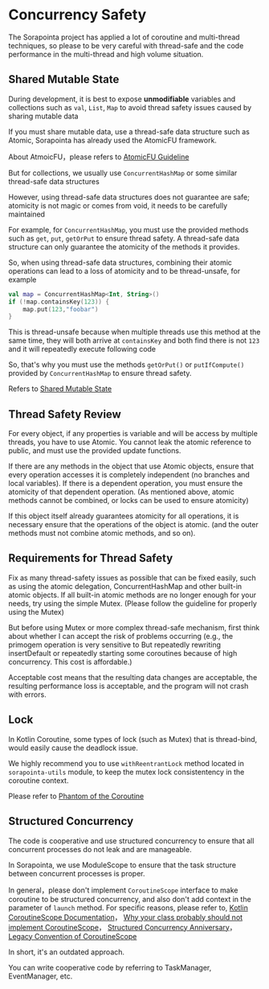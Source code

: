 # Concurrency Safety

The Sorapointa project has applied a lot of coroutine and multi-thread techniques, 
so please to be very careful with thread-safe and 
the code performance in the multi-thread and high volume situation.

## Shared Mutable State

During development, it is best to expose **unmodifiable** variables and collections 
such as `val`, `List`, `Map` to avoid thread safety issues caused by sharing mutable data

If you must share mutable data, 
use a thread-safe data structure such as Atomic, 
Sorapointa has already used the AtomicFU framework.

About AtmoicFU，please refers to [AtomicFU Guideline](kotlin-atomicfu.md)

But for collections, 
we usually use `ConcurrentHashMap` or some similar thread-safe data structures

However, using thread-safe data structures does not guarantee are safe; 
atomicity is not magic or comes from void, it needs to be carefully maintained

For example, for `ConcurrentHashMap`, 
you must use the provided methods such as `get`, `put`, `getOrPut` to ensure thread safety.
A thread-safe data structure can only guarantee the atomicity of the methods it provides.

So, when using thread-safe data structures, combining their atomic operations 
can lead to a loss of atomicity and to be thread-unsafe, for example

```kotlin
val map = ConcurrentHashMap<Int, String>()
if (!map.containsKey(123)) {
    map.put(123,"foobar")
}
```

This is thread-unsafe because when multiple threads use this method at the same time,
they will both arrive at `containsKey` and both find there is not `123` 
and it will repeatedly execute following code

So, that's why you must use the methods `getOrPut()` or `putIfCompute()` 
provided by `ConcurrentHashMap` to ensure thread safety.

Refers to [Shared Mutable State](https://kotlinlang.org/docs/shared-mutable-state-and-concurrency.html)

## Thread Safety Review

For every object, if any properties is variable
and will be access by multiple threads, you have to use Atomic.
You cannot leak the atomic reference to public,
and must use the provided update functions.

If there are any methods in the object that use Atomic objects,
ensure that every operation accesses it
is completely independent (no branches and local variables).
If there is a dependent operation,
you must ensure the atomicity of that dependent operation.
(As mentioned above, atomic methods cannot be combined,
or locks can be used to ensure atomicity)

If this object itself already guarantees atomicity for all operations,
it is necessary ensure that the operations of the object is atomic.
(and the outer methods must not combine atomic methods, and so on).

## Requirements for Thread Safety

Fix as many thread-safety issues as possible that can be fixed easily,
such as using the atomic delegation, ConcurrentHashMap
and other built-in atomic objects.
If all built-in atomic methods are no longer enough for your needs,
try using the simple Mutex.
(Please follow the guideline for properly using the Mutex)

But before using Mutex or more complex thread-safe mechanism,
first think about whether I can accept the risk of problems occurring
(e.g., the primogem operation is very sensitive to
But repeatedly rewriting insertDefault
or repeatedly starting some coroutines because of high concurrency.
This cost is affordable.)

Acceptable cost means that
the resulting data changes are acceptable,
the resulting performance loss is acceptable,
and the program will not crash with errors.

## Lock

In Kotlin Coroutine, some types of lock (such as Mutex) that is thread-bind,
would easily cause the deadlock issue.

We highly recommend you to use `withReentrantLock` method located in `sorapointa-utils` module,
to keep the mutex lock consistentency in the coroutine context.

Please refer to [Phantom of the Coroutine](https://elizarov.medium.com/phantom-of-the-coroutine-afc63b03a131)


## Structured Concurrency

The code is cooperative and use structured concurrency to
ensure that all concurrent processes do not leak and are manageable.

In Sorapointa, we use ModuleScope to
ensure that the task structure between concurrent processes is proper.

In general，please don't implement `CoroutineScope` interface to make coroutine to be structured concurrency,
and also don't add context in the parameter of `launch` method.
For specific reasons, please refer to, [Kotlin CoroutineScope Documentation](https://kotlin.github.io/kotlinx.coroutines/kotlinx-coroutines-core/kotlinx.coroutines/-coroutine-scope/)，
[Why your class probably should not implement CoroutineScope](https://proandroiddev.com/why-your-class-probably-shouldnt-implement-coroutinescope-eb34f722e510)，
[Structured Concurrency Anniversary](https://elizarov.medium.com/structured-concurrency-anniversary-f2cc748b2401)，
[Legacy Convention of CoroutineScope](https://maxkim.eu/things-every-kotlin-developer-should-know-about-coroutines-part-2-coroutinescope)

In short, it's an outdated approach.

You can write cooperative code by referring to TaskManager, EventManager, etc.
